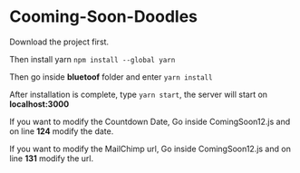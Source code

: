 # Cooming-Soon-Doodles

Download the project first. 


Then install yarn `npm install --global yarn`


Then go inside **bluetoof** folder and enter `yarn install`


After installation is complete, type `yarn start`, the server will start on **localhost:3000**


If you want to modify the Countdown Date, Go inside ComingSoon12.js and on line **124** modify the date.


If you want to modify the MailChimp url, Go inside ComingSoon12.js and on line **131** modify the url.
